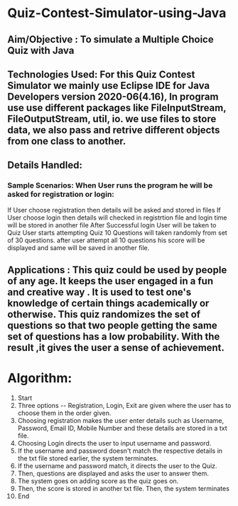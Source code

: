 # Quiz-Contest-Simulator-using-Java
## Aim/Objective : To simulate a Multiple Choice Quiz with Java

## Technologies Used: For this Quiz Contest Simulator we mainly use Eclipse IDE for Java Developers version 2020-06(4.16), In program use use different packages like FileInputStream, FileOutputStream, util, io. we use files to store data, we also pass and retrive different objects from one class to another.


## Details Handled:

### Sample Scenarios: When User runs the program he will be asked for registration or login:
If User choose registration then details will be asked and stored in files
If User choose login then details will checked in registrtion file and login time will be stored in another file
After Successful login User will be taken to Quiz
User starts attempting Quiz 10 Questions will taken randomly from set of 30 questions.
after user attempt all 10 questions his score will be displayed and same will be saved in another file.


## Applications : This quiz could be used by people of any age. It keeps the user engaged in a fun and creative way . It is used to test one's knowledge of certain things academically or otherwise. This quiz randomizes the set of questions so that two people getting the same set of questions has a low probability. With the result ,it gives the user a sense of achievement.

# Algorithm:
1. Start
1. Three options -- Registration, Login, Exit are given where the user has to choose them in the order given.
1. Choosing registration makes the user enter details such as Username, Password, Email ID, Mobile Number and these details are stored in a txt file.
1. Choosing Login directs the user to input username and password.
1. If the username and password doesn't match the respective details in the txt file stored earlier, the system terminates.
1. If the username and password match, it directs the user to the Quiz.
1. Then, questions are displayed and asks the user to answer them.
1. The system goes on adding score as the quiz goes on.
1. Then, the score is stored in another txt file. Then, the system terminates
1. End
